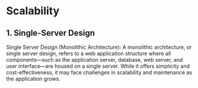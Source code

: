 # Scalability
## 1. Single-Server Design
Single Server Design (Monolithic Architecture):
A monolithic architecture, or single server design, refers to a web application structure where all components—such as the application server, database, web server, and user interface—are housed on a single server. While it offers simplicity and cost-effectiveness, it may face challenges in scalability and maintenance as the application grows.